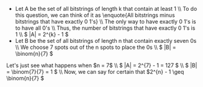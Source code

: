 <ul>
<li> Let A be the set of all bitstrings of length k that contain at least 1 \\
To do this question, we can think of it as \enquote{All bitstrings minus bitstrings that have exactly 0 1's} \\
The only way to have exactly 0 1's is to have all 0's \\
Thus, the number of bitstrings that have exactly 0 1's is 1 \\
$ |A| = 2^{k} - 1 $
	<li> Let B be the set of all bitstrings of length n that contain exactly seven 0s \\
	      We choose 7 spots out of the n spots to place the 0s \\
	      $ |B| = \binom{n}{7} $
</ul>
Let's just see what happens when $n = 7$ \\
$ |A| = 2^{7} - 1 = 127 $ \\
$ |B| = \binom{7}{7} = 1 $ \\
Now, we can say for certain that $2^{n} - 1 \geq \binom{n}{7} $
